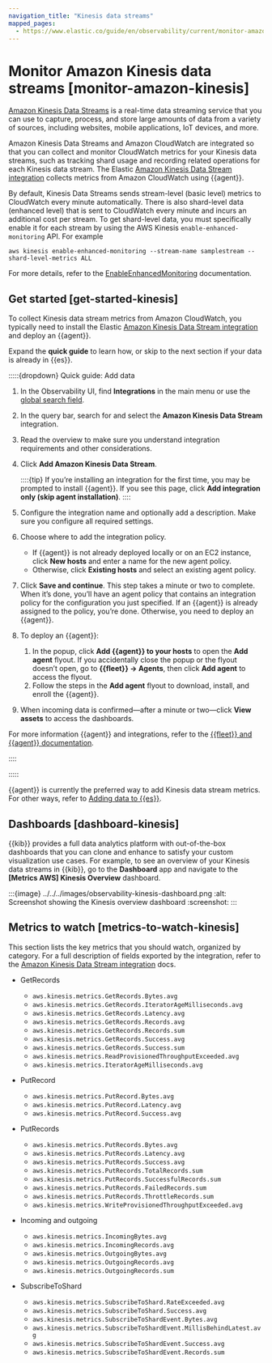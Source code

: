 ```yaml
---
navigation_title: "Kinesis data streams"
mapped_pages:
  - https://www.elastic.co/guide/en/observability/current/monitor-amazon-kinesis.html
---
```




# Monitor Amazon Kinesis data streams [monitor-amazon-kinesis]


[Amazon Kinesis Data Streams](https://aws.amazon.com/kinesis/data-streams/) is a real-time data streaming service that you can use to capture, process, and store large amounts of data from a variety of sources, including websites, mobile applications, IoT devices, and more.

Amazon Kinesis Data Streams and Amazon CloudWatch are integrated so that you can collect and monitor CloudWatch metrics for your Kinesis data streams, such as tracking shard usage and recording related operations for each Kinesis data stream. The Elastic [Amazon Kinesis Data Stream integration](https://docs.elastic.co/en/integrations/aws/kinesis) collects metrics from Amazon CloudWatch using {{agent}}.

By default, Kinesis Data Streams sends stream-level (basic level) metrics to CloudWatch every minute automatically. There is also shard-level data (enhanced level) that is sent to CloudWatch every minute and incurs an additional cost per stream. To get shard-level data, you must specifically enable it for each stream by using the AWS Kinesis `enable-enhanced-monitoring` API. For example

```shell
aws kinesis enable-enhanced-monitoring --stream-name samplestream --shard-level-metrics ALL
```

For more details, refer to the [EnableEnhancedMonitoring](https://docs.aws.amazon.com/kinesis/latest/APIReference/API_EnableEnhancedMonitoring.html) documentation.


## Get started [get-started-kinesis]

To collect Kinesis data stream metrics from Amazon CloudWatch, you typically need to install the Elastic [Amazon Kinesis Data Stream integration](https://docs.elastic.co/en/integrations/aws/kinesis) and deploy an {{agent}}.

Expand the **quick guide** to learn how, or skip to the next section if your data is already in {{es}}.

:::::{dropdown} Quick guide: Add data
1. In the Observability UI, find **Integrations** in the main menu or use the [global search field](/explore-analyze/find-and-organize/find-apps-and-objects.md).
2. In the query bar, search for and select the **Amazon Kinesis Data Stream** integration.
3. Read the overview to make sure you understand integration requirements and other considerations.
4. Click **Add Amazon Kinesis Data Stream**.

    ::::{tip}
    If you’re installing an integration for the first time, you may be prompted to install {{agent}}. If you see this page, click **Add integration only (skip agent installation)**.
    ::::

5. Configure the integration name and optionally add a description. Make sure you configure all required settings.
6. Choose where to add the integration policy.

    * If {{agent}} is not already deployed locally or on an EC2 instance, click **New hosts** and enter a name for the new agent policy.
    * Otherwise, click **Existing hosts** and select an existing agent policy.

7. Click **Save and continue**. This step takes a minute or two to complete. When it’s done, you’ll have an agent policy that contains an integration policy for the configuration you just specified. If an {{agent}} is already assigned to the policy, you’re done. Otherwise, you need to deploy an {{agent}}.
8. To deploy an {{agent}}:

    1. In the popup, click **Add {{agent}} to your hosts** to open the **Add agent** flyout. If you accidentally close the popup or the flyout doesn’t open, go to **{{fleet}} → Agents**, then click **Add agent** to access the flyout.
    2. Follow the steps in the **Add agent** flyout to download, install, and enroll the {{agent}}.

9. When incoming data is confirmed—​after a minute or two—​click **View assets** to access the dashboards.

For more information {{agent}} and integrations, refer to the [{{fleet}} and {{agent}} documentation](/reference/ingestion-tools/fleet/index.md).

::::


:::::


{{agent}} is currently the preferred way to add Kinesis data stream metrics. For other ways, refer to [Adding data to {{es}}](../../../manage-data/ingest.md).


## Dashboards [dashboard-kinesis]

{{kib}} provides a full data analytics platform with out-of-the-box dashboards that you can clone and enhance to satisfy your custom visualization use cases. For example, to see an overview of your Kinesis data streams in {{kib}}, go to the **Dashboard** app and navigate to the **[Metrics AWS] Kinesis Overview** dashboard.

:::{image} ../../../images/observability-kinesis-dashboard.png
:alt: Screenshot showing the Kinesis overview dashboard
:screenshot:
:::


## Metrics to watch [metrics-to-watch-kinesis]

This section lists the key metrics that you should watch, organized by category. For a full description of fields exported by the integration, refer to the [Amazon Kinesis Data Stream integration](https://docs.elastic.co/en/integrations/aws/kinesis) docs.

* GetRecords

    * `aws.kinesis.metrics.GetRecords.Bytes.avg`
    * `aws.kinesis.metrics.GetRecords.IteratorAgeMilliseconds.avg`
    * `aws.kinesis.metrics.GetRecords.Latency.avg`
    * `aws.kinesis.metrics.GetRecords.Records.avg`
    * `aws.kinesis.metrics.GetRecords.Records.sum`
    * `aws.kinesis.metrics.GetRecords.Success.avg`
    * `aws.kinesis.metrics.GetRecords.Success.sum`
    * `aws.kinesis.metrics.ReadProvisionedThroughputExceeded.avg`
    * `aws.kinesis.metrics.IteratorAgeMilliseconds.avg`

* PutRecord

    * `aws.kinesis.metrics.PutRecord.Bytes.avg`
    * `aws.kinesis.metrics.PutRecord.Latency.avg`
    * `aws.kinesis.metrics.PutRecord.Success.avg`

* PutRecords

    * `aws.kinesis.metrics.PutRecords.Bytes.avg`
    * `aws.kinesis.metrics.PutRecords.Latency.avg`
    * `aws.kinesis.metrics.PutRecords.Success.avg`
    * `aws.kinesis.metrics.PutRecords.TotalRecords.sum`
    * `aws.kinesis.metrics.PutRecords.SuccessfulRecords.sum`
    * `aws.kinesis.metrics.PutRecords.FailedRecords.sum`
    * `aws.kinesis.metrics.PutRecords.ThrottleRecords.sum`
    * `aws.kinesis.metrics.WriteProvisionedThroughputExceeded.avg`

* Incoming and outgoing

    * `aws.kinesis.metrics.IncomingBytes.avg`
    * `aws.kinesis.metrics.IncomingRecords.avg`
    * `aws.kinesis.metrics.OutgoingBytes.avg`
    * `aws.kinesis.metrics.OutgoingRecords.avg`
    * `aws.kinesis.metrics.OutgoingRecords.sum`

* SubscribeToShard

    * `aws.kinesis.metrics.SubscribeToShard.RateExceeded.avg`
    * `aws.kinesis.metrics.SubscribeToShard.Success.avg`
    * `aws.kinesis.metrics.SubscribeToShardEvent.Bytes.avg`
    * `aws.kinesis.metrics.SubscribeToShardEvent.MillisBehindLatest.avg`
    * `aws.kinesis.metrics.SubscribeToShardEvent.Success.avg`
    * `aws.kinesis.metrics.SubscribeToShardEvent.Records.sum`
